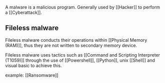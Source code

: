 A malware is a malicious program. Generally used by [[Hacker]] to perform a [[Cyberattack]].

## Fileless malware

Fileless malware conducts their operations within [[Physical Memory (RAM)]], thus they are not written to secondary memory device.

Fileless malware uses tactics such as [[Command and Scripting Interpreter (T1059)]] through the use of [[Powershell]], [[Python]], unix [[Shell]] and visual basic to achieve this.

example: [[Ransomware]]